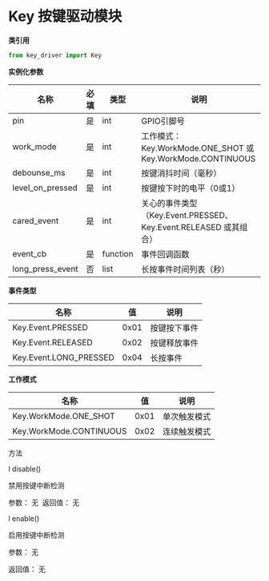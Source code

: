 # Key 按键驱动模块

**类引用**
```python
from key_driver import Key
``` 

**实例化参数**

| 名称 | 必填 | 类型 | 说明 |
| ---- | ---- | ---- | ---- |
| pin | 是 | int | GPIO引脚号 |
| work_mode | 是 | int |工作模式：Key.WorkMode.ONE_SHOT 或 Key.WorkMode.CONTINUOUS
| debounse_ms | 是 | int | 按键消抖时间（毫秒）|
| level_on_pressed | 是 | int | 按键按下时的电平（0或1）|
| cared_event | 是 | int | 关心的事件类型（Key.Event.PRESSED、Key.Event.RELEASED 或其组合）|
| event_cb | 是 | function | 事件回调函数 |
| long_press_event | 否 | list | 长按事件时间列表（秒）|

**事件类型**

| 名称 | 值 | 说明 |
|----|----|----|
| Key.Event.PRESSED | 0x01 | 按键按下事件 |
| Key.Event.RELEASED | 0x02 | 按键释放事件 |
| Key.Event.LONG_PRESSED | 0x04 | 长按事件 |

**工作模式**

| 名称 | 值 | 说明 |
|----|----|----|
| Key.WorkMode.ONE_SHOT	| 0x01 | 单次触发模式|
| Key.WorkMode.CONTINUOUS	| 0x02 | 连续触发模式 |

方法

l disable()

禁用按键中断检测

​​参数：​​ 无
​​
返回值：​​ 无

l enable()

启用按键中断检测

​​参数：​​ 无

​​返回值：​​ 无